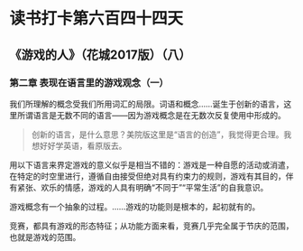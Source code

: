 # 读书打卡第六百四十四天
## 《游戏的人》（花城2017版）（八）
### 第二章 表现在语言里的游戏观念（一）

我们所理解的概念受我们所用词汇的局限。词语和概念……诞生于创新的语言，这里所谓语言是无数不同的语言——因为游戏概念是在无数次反复使用中形成的。
> 创新的语言，是什么意思？美院版这里是“语言的创造”，我觉得更合理。我想好好学英语，看原版去。

用以下语言来界定游戏的意义似乎是相当不错的：游戏是一种自愿的活动或消遣，在特定的时空里进行，遵循自由接受但绝对具有约束力的规则，游戏有其目的，伴有紧张、欢乐的情感，游戏的人具有明确“不同于”“平常生活”的自我意识。

游戏概念有一个抽象的过程。……游戏的功能则是根本的，起初就有的。

竞赛，都具有游戏的形态特征；从功能方面来看，竞赛几乎完全属于节庆的范围，也就是游戏的范围。